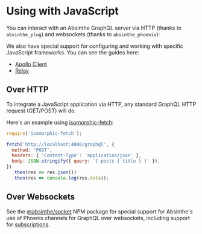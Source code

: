 # Using with JavaScript

You can interact with an Absinthe GraphQL server via HTTP (thanks to
`absinthe_plug`) and websockets (thanks to `absinthe_phoenix`):

We also have special support for configuring and working with specific
JavaScript frameworks. You can see the guides here:

- [Apollo Client](apollo.md)
- [Relay](relay.md)

## Over HTTP

To integrate a JavaScript application via HTTP, any standard GraphQL
HTTP request (GET/POST) will do.

Here's an example using
[isomorphic-fetch](https://www.npmjs.com/package/isomorphic-fetch):

``` javascript
require('isomorphic-fetch');

fetch('http://localhost:4000/graphql', {
  method: 'POST',
  headers: { 'Content-Type': 'application/json' },
  body: JSON.stringify({ query: '{ posts { title } }' }),
})
  .then(res => res.json())
  .then(res => console.log(res.data));
```

## Over Websockets

See the [@absinthe/socket](https://github.com/absinthe-graphql/absinthe-socket/tree/master/packages/socket) NPM package
for special support for Absinthe's use of Phoenix channels for GraphQL over websockets, including support for
[subscriptions](subscriptions.html).

